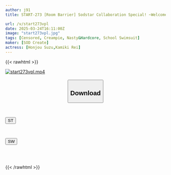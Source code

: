 ```yaml
---
author: j91
title: START-273 [Room Barrier] Sodstar Collaboration Special! ~Welcome To My Very Own Lewd Swimming School! ~Two Beautiful Coaches With Outstanding Styles Are Washed And Dominated As My Personal Obedient Pets, Honjo Suzu And Kamiki Rei

url: /v/start273vpl
date: 2025-03-24T16:11:00Z
image: "start273vpl.jpg"
tags: [Censored, Creampie, Nasty&Hardcore, School Swimsuit]
maker: [SOD Create]
actress: [Honjou Suzu,Kamiki Rei]
---
```



{{< rawhtml >}}

<div class="video" data-videoid="RyaK3drdYGU094">
    <a href="javascript:;">
        <img src="/v/start273vpl/start273vpl.jpg" width="WIDTH" height="HEIGHT" alt="start273vpl.mp4" loading="lazy">
    </a>
</div>

<script type="text/javascript" src="https://j91.asia/asset/on-demand-st.js"></script>

<br>
  <link rel="stylesheet" href="https://j91.asia/asset/bs5.css">
  
  <center>
  <button class="btn btn-primary" type="button" data-bs-toggle="collapse" data-bs-target=".multi-collapse" aria-expanded="false" aria-controls="multiCollapseExample1 multiCollapseExample2"><h2>Download</h2></button></center>
</p>
<div class="row">
  <div class="col">
    <div class="collapse multi-collapse" id="multiCollapseExample1">
      <div class="card card-body">
	      	      <br>
<div class="buttons">  
<p><a href="/v/start273vpl/st.html" target="_blank"><button class="btn-hover color-3"><i class="fa fa-download"></i> ST</button></a></p></div>
    </div>
  </div>
</div>
  <div class="col">
    <div class="collapse multi-collapse" id="multiCollapseExample2">
      <div class="card card-body">
	      <br>
<div class="buttons">
<p><a href="/v/start273vpl/sw.html" target="_blank"><button class="btn-hover color-2"><i class="fa fa-download"></i> SW</button></a></p></div>
<br><br>
      </div>
    </div>
  </div>
</div>

{{< /rawhtml >}}